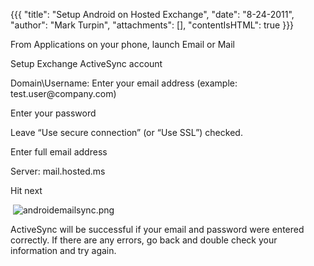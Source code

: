 {{{
  "title": "Setup Android on Hosted Exchange",
  "date": "8-24-2011",
  "author": "Mark Turpin",
  "attachments": [],
  "contentIsHTML": true
}}}

<p>From Applications on your phone, launch Email or Mail</p>
<p>Setup Exchange ActiveSync account</p>
<p>Domain\Username: Enter your email address (example:&nbsp; test.user@company.com)</p>
<p>Enter your password</p>
<p>Leave “Use secure connection” (or “Use SSL”) checked.</p>
<p>Enter full email address</p>
<p>Server: mail.hosted.ms</p>
<p>Hit next</p>
<p>&nbsp;<img src="https://t3n.zendesk.com/attachments/token/3wlqvjly6tyxviq/?name=androidemailsync.png" alt="androidemailsync.png" />
</p>
<p>ActiveSync will be successful if your email and password were entered correctly. If there are any errors, go back and double check your information and try again.</p>
